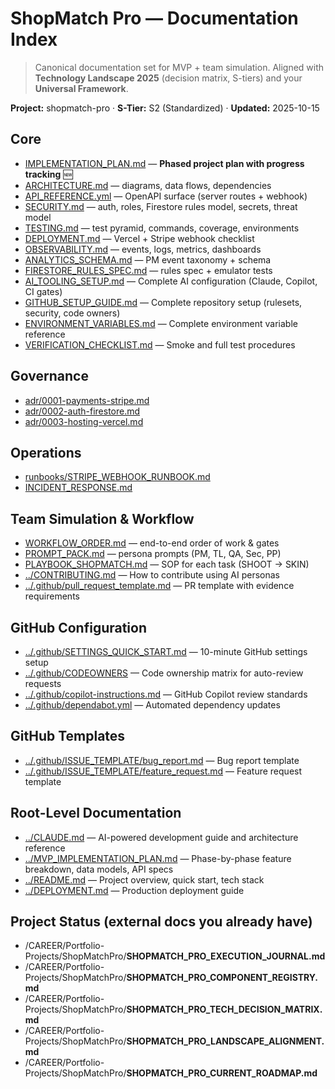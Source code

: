 # ShopMatch Pro — Documentation Index

> Canonical documentation set for MVP + team simulation. Aligned with **Technology Landscape 2025** (decision matrix, S-tiers) and your **Universal Framework**.

**Project:** shopmatch-pro · **S-Tier:** S2 (Standardized) · **Updated:** 2025-10-15

## Core
- [IMPLEMENTATION_PLAN.md](IMPLEMENTATION_PLAN.md) — **Phased project plan with progress tracking** 🆕
- [ARCHITECTURE.md](ARCHITECTURE.md) — diagrams, data flows, dependencies
- [API_REFERENCE.yml](API_REFERENCE.yml) — OpenAPI surface (server routes + webhook)
- [SECURITY.md](SECURITY.md) — auth, roles, Firestore rules model, secrets, threat model
- [TESTING.md](TESTING.md) — test pyramid, commands, coverage, environments
- [DEPLOYMENT.md](DEPLOYMENT.md) — Vercel + Stripe webhook checklist
- [OBSERVABILITY.md](OBSERVABILITY.md) — events, logs, metrics, dashboards
- [ANALYTICS_SCHEMA.md](ANALYTICS_SCHEMA.md) — PM event taxonomy + schema
- [FIRESTORE_RULES_SPEC.md](FIRESTORE_RULES_SPEC.md) — rules spec + emulator tests
- [AI_TOOLING_SETUP.md](AI_TOOLING_SETUP.md) — Complete AI configuration (Claude, Copilot, CI gates)
- [GITHUB_SETUP_GUIDE.md](GITHUB_SETUP_GUIDE.md) — Complete repository setup (rulesets, security, code owners)
- [ENVIRONMENT_VARIABLES.md](ENVIRONMENT_VARIABLES.md) — Complete environment variable reference
- [VERIFICATION_CHECKLIST.md](VERIFICATION_CHECKLIST.md) — Smoke and full test procedures

## Governance
- [adr/0001-payments-stripe.md](adr/0001-payments-stripe.md)
- [adr/0002-auth-firestore.md](adr/0002-auth-firestore.md)
- [adr/0003-hosting-vercel.md](adr/0003-hosting-vercel.md)

## Operations
- [runbooks/STRIPE_WEBHOOK_RUNBOOK.md](runbooks/STRIPE_WEBHOOK_RUNBOOK.md)
- [INCIDENT_RESPONSE.md](INCIDENT_RESPONSE.md)

## Team Simulation & Workflow
- [WORKFLOW_ORDER.md](WORKFLOW_ORDER.md) — end-to-end order of work & gates
- [PROMPT_PACK.md](PROMPT_PACK.md) — persona prompts (PM, TL, QA, Sec, PP)
- [PLAYBOOK_SHOPMATCH.md](PLAYBOOK_SHOPMATCH.md) — SOP for each task (SHOOT → SKIN)
- [../CONTRIBUTING.md](../CONTRIBUTING.md) — How to contribute using AI personas
- [../.github/pull_request_template.md](../.github/pull_request_template.md) — PR template with evidence requirements

## GitHub Configuration
- [../.github/SETTINGS_QUICK_START.md](../.github/SETTINGS_QUICK_START.md) — 10-minute GitHub settings setup
- [../.github/CODEOWNERS](../.github/CODEOWNERS) — Code ownership matrix for auto-review requests
- [../.github/copilot-instructions.md](../.github/copilot-instructions.md) — GitHub Copilot review standards
- [../.github/dependabot.yml](../.github/dependabot.yml) — Automated dependency updates

## GitHub Templates
- [../.github/ISSUE_TEMPLATE/bug_report.md](../.github/ISSUE_TEMPLATE/bug_report.md) — Bug report template
- [../.github/ISSUE_TEMPLATE/feature_request.md](../.github/ISSUE_TEMPLATE/feature_request.md) — Feature request template

## Root-Level Documentation
- [../CLAUDE.md](../CLAUDE.md) — AI-powered development guide and architecture reference
- [../MVP_IMPLEMENTATION_PLAN.md](../MVP_IMPLEMENTATION_PLAN.md) — Phase-by-phase feature breakdown, data models, API specs
- [../README.md](../README.md) — Project overview, quick start, tech stack
- [../DEPLOYMENT.md](../DEPLOYMENT.md) — Production deployment guide

## Project Status (external docs you already have)
- /CAREER/Portfolio-Projects/ShopMatchPro/**SHOPMATCH_PRO_EXECUTION_JOURNAL.md**
- /CAREER/Portfolio-Projects/ShopMatchPro/**SHOPMATCH_PRO_COMPONENT_REGISTRY.md**
- /CAREER/Portfolio-Projects/ShopMatchPro/**SHOPMATCH_PRO_TECH_DECISION_MATRIX.md**
- /CAREER/Portfolio-Projects/ShopMatchPro/**SHOPMATCH_PRO_LANDSCAPE_ALIGNMENT.md**
- /CAREER/Portfolio-Projects/ShopMatchPro/**SHOPMATCH_PRO_CURRENT_ROADMAP.md**
